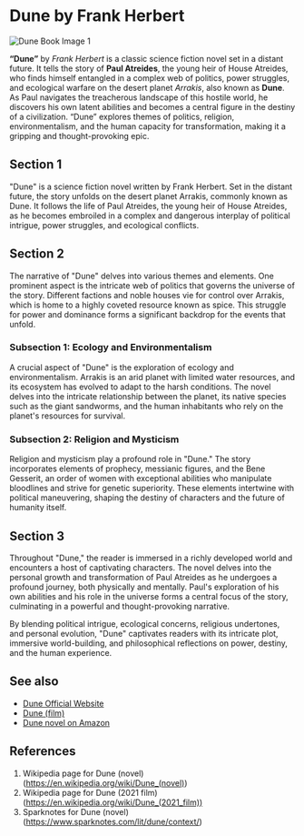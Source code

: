 # Dune by Frank Herbert

![Dune Book Image 1](https://images.squarespace-cdn.com/content/v1/57923bb33e00be1777423ef5/1606257928983-6PT3V060QNSEG8K8GE91/IMG_5199.jpeg?format=1500w)


**“Dune”** by *Frank Herbert* is a classic science fiction novel set in a distant future. It tells the story of **Paul Atreides**, the young heir of House Atreides, who finds himself entangled in a complex web of politics, power struggles, and ecological warfare on the desert planet *Arrakis*, also known as **Dune**. As Paul navigates the treacherous landscape of this hostile world, he discovers his own latent abilities and becomes a central figure in the destiny of a civilization. “Dune” explores themes of politics, religion, environmentalism, and the human capacity for transformation, making it a gripping and thought-provoking epic.


## Section 1
"Dune" is a science fiction novel written by Frank Herbert. Set in the distant future, the story unfolds on the desert planet Arrakis, commonly known as Dune. It follows the life of Paul Atreides, the young heir of House Atreides, as he becomes embroiled in a complex and dangerous interplay of political intrigue, power struggles, and ecological conflicts.

## Section 2
The narrative of "Dune" delves into various themes and elements. One prominent aspect is the intricate web of politics that governs the universe of the story. Different factions and noble houses vie for control over Arrakis, which is home to a highly coveted resource known as spice. This struggle for power and dominance forms a significant backdrop for the events that unfold.

### Subsection 1: Ecology and Environmentalism
A crucial aspect of "Dune" is the exploration of ecology and environmentalism. Arrakis is an arid planet with limited water resources, and its ecosystem has evolved to adapt to the harsh conditions. The novel delves into the intricate relationship between the planet, its native species such as the giant sandworms, and the human inhabitants who rely on the planet's resources for survival.

### Subsection 2: Religion and Mysticism
Religion and mysticism play a profound role in "Dune." The story incorporates elements of prophecy, messianic figures, and the Bene Gesserit, an order of women with exceptional abilities who manipulate bloodlines and strive for genetic superiority. These elements intertwine with political maneuvering, shaping the destiny of characters and the future of humanity itself.

## Section 3
Throughout "Dune," the reader is immersed in a richly developed world and encounters a host of captivating characters. The novel delves into the personal growth and transformation of Paul Atreides as he undergoes a profound journey, both physically and mentally. Paul's exploration of his own abilities and his role in the universe forms a central focus of the story, culminating in a powerful and thought-provoking narrative.

By blending political intrigue, ecological concerns, religious undertones, and personal evolution, "Dune" captivates readers with its intricate plot, immersive world-building, and philosophical reflections on power, destiny, and the human experience.

## See also
- [Dune Official Website](https://dunenovels.com/)
- [Dune (film)](https://www.dunemovie.com/)
- [Dune novel on Amazon](https://www.amazon.com/Dune-Frank-Herbert/dp/0441172717)
## References
1. Wikipedia page for Dune (novel) (https://en.wikipedia.org/wiki/Dune_(novel))
2. Wikipedia page for Dune (2021 film) (https://en.wikipedia.org/wiki/Dune_(2021_film))
3. Sparknotes for Dune (novel) (https://www.sparknotes.com/lit/dune/context/)